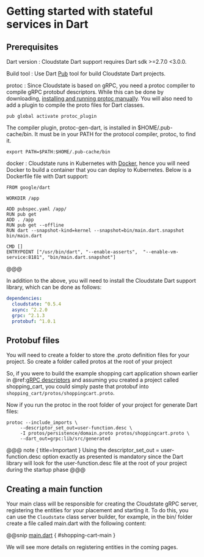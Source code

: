# Getting started with stateful services in Dart

## Prerequisites

Dart version
: Cloudstate Dart support requires Dart sdk >=2.7.0 <3.0.0.

Build tool
: Use Dart [Pub](https://dart.dev/tools/pub/cmd) tool for build Cloudstate Dart projects.

protoc
: Since Cloudstate is based on gRPC, you need a protoc compiler to compile gRPC protobuf descriptors. While this can be done by downloading, [installing and running protoc manually](https://github.com/protocolbuffers/protobuf#protocol-compiler-installation). You will also need to add a plugin to compile the proto files for Dart classes.
```shell script
pub global activate protoc_plugin
```
The compiler plugin, protoc-gen-dart, is installed in $HOME/.pub-cache/bin. It must be in your PATH for the protocol compiler, protoc, to find it.
```shell script
export PATH=$PATH:$HOME/.pub-cache/bin
```

docker
: Cloudstate runs in Kubernetes with [Docker](https://www.docker.com/), hence you will need Docker to build a container that you can deploy to Kubernetes. Below is a Dockerfile file with Dart support:
```shell script
FROM google/dart

WORKDIR /app

ADD pubspec.yaml /app/
RUN pub get
ADD . /app
RUN pub get --offline
RUN dart --snapshot-kind=kernel --snapshot=bin/main.dart.snapshot bin/main.dart

CMD []
ENTRYPOINT ["/usr/bin/dart", "--enable-asserts",  "--enable-vm-service:8181", "bin/main.dart.snapshot"]
```
@@@

In addition to the above, you will need to install the Cloudstate Dart support library, which can be done as follows:
    
```yaml
dependencies:
  cloudstate: ^0.5.4
  async: ^2.2.0
  grpc: ^2.1.3
  protobuf: ^1.0.1
```

## Protobuf files

You will need to create a folder to store the .proto definition files for your project. So create a folder called protos at the root of your project

So, if you were to build the example shopping cart application shown earlier in @ref:[gRPC descriptors](../../features/grpc.md) and assuming you created a project called shopping_cart, you could simply paste that protobuf into `shopping_cart/protos/shoppingcart.proto`.

Now if you run the protoc in the root folder of your project for generate Dart files:

```shell script
protoc --include_imports \
     --descriptor_set_out=user-function.desc \
     -I protos/persistence/domain.proto protos/shoppingcart.proto \
     --dart_out=grpc:lib/src/generated
```

@@@ note { title=Important }
Using the descriptor_set_out = user-function.desc option exactly as presented is mandatory since the Dart library will look for the user-function.desc file at the root of your project during the startup phase
@@@

## Creating a main function

Your main class will be responsible for creating the Cloudstate gRPC server, registering the entities for your placement and starting it. To do this, you can use the `Cloudstate` class server builder, for example, in the bin/ folder create a file called main.dart with the following content:

@@snip [main.dart](/docs/src/test/dart/docs/user/gettingstarted/main.dart) { #shopping-cart-main }

We will see more details on registering entities in the coming pages.
